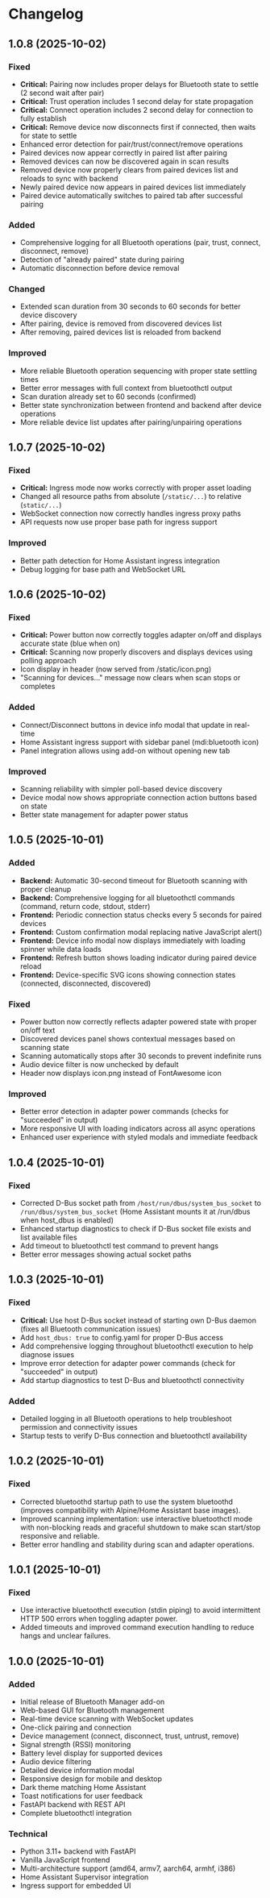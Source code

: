 # Changelog

## 1.0.8 (2025-10-02)

### Fixed
- **Critical:** Pairing now includes proper delays for Bluetooth state to settle (2 second wait after pair)
- **Critical:** Trust operation includes 1 second delay for state propagation
- **Critical:** Connect operation includes 2 second delay for connection to fully establish
- **Critical:** Remove device now disconnects first if connected, then waits for state to settle
- Enhanced error detection for pair/trust/connect/remove operations
- Paired devices now appear correctly in paired list after pairing
- Removed devices can now be discovered again in scan results
- Removed device now properly clears from paired devices list and reloads to sync with backend
- Newly paired device now appears in paired devices list immediately
- Paired device automatically switches to paired tab after successful pairing

### Added
- Comprehensive logging for all Bluetooth operations (pair, trust, connect, disconnect, remove)
- Detection of "already paired" state during pairing
- Automatic disconnection before device removal

### Changed
- Extended scan duration from 30 seconds to 60 seconds for better device discovery
- After pairing, device is removed from discovered devices list
- After removing, paired devices list is reloaded from backend

### Improved
- More reliable Bluetooth operation sequencing with proper state settling times
- Better error messages with full context from bluetoothctl output
- Scan duration already set to 60 seconds (confirmed)
- Better state synchronization between frontend and backend after device operations
- More reliable device list updates after pairing/unpairing operations

## 1.0.7 (2025-10-02)

### Fixed
- **Critical:** Ingress mode now works correctly with proper asset loading
- Changed all resource paths from absolute (`/static/...`) to relative (`static/...`)
- WebSocket connection now correctly handles ingress proxy paths
- API requests now use proper base path for ingress support

### Improved
- Better path detection for Home Assistant ingress integration
- Debug logging for base path and WebSocket URL

## 1.0.6 (2025-10-02)

### Fixed
- **Critical:** Power button now correctly toggles adapter on/off and displays accurate state (blue when on)
- **Critical:** Scanning now properly discovers and displays devices using polling approach
- Icon display in header (now served from /static/icon.png)
- "Scanning for devices..." message now clears when scan stops or completes

### Added
- Connect/Disconnect buttons in device info modal that update in real-time
- Home Assistant ingress support with sidebar panel (mdi:bluetooth icon)
- Panel integration allows using add-on without opening new tab

### Improved
- Scanning reliability with simpler poll-based device discovery
- Device modal now shows appropriate connection action buttons based on state
- Better state management for adapter power status

## 1.0.5 (2025-10-01)

### Added
- **Backend:** Automatic 30-second timeout for Bluetooth scanning with proper cleanup
- **Backend:** Comprehensive logging for all bluetoothctl commands (command, return code, stdout, stderr)
- **Frontend:** Periodic connection status checks every 5 seconds for paired devices
- **Frontend:** Custom confirmation modal replacing native JavaScript alert()
- **Frontend:** Device info modal now displays immediately with loading spinner while data loads
- **Frontend:** Refresh button shows loading indicator during paired device reload
- **Frontend:** Device-specific SVG icons showing connection states (connected, disconnected, discovered)

### Fixed
- Power button now correctly reflects adapter powered state with proper on/off text
- Discovered devices panel shows contextual messages based on scanning state
- Scanning automatically stops after 30 seconds to prevent indefinite runs
- Audio device filter is now unchecked by default
- Header now displays icon.png instead of FontAwesome icon

### Improved
- Better error detection in adapter power commands (checks for "succeeded" in output)
- More responsive UI with loading indicators across all async operations
- Enhanced user experience with styled modals and immediate feedback

## 1.0.4 (2025-10-01)

### Fixed
- Corrected D-Bus socket path from `/host/run/dbus/system_bus_socket` to `/run/dbus/system_bus_socket` (Home Assistant mounts it at /run/dbus when host_dbus is enabled)
- Enhanced startup diagnostics to check if D-Bus socket file exists and list available files
- Add timeout to bluetoothctl test command to prevent hangs
- Better error messages showing actual socket paths

## 1.0.3 (2025-10-01)

### Fixed
- **Critical:** Use host D-Bus socket instead of starting own D-Bus daemon (fixes all Bluetooth communication issues)
- Add `host_dbus: true` to config.yaml for proper D-Bus access
- Add comprehensive logging throughout bluetoothctl execution to help diagnose issues
- Improve error detection for adapter power commands (check for "succeeded" in output)
- Add startup diagnostics to test D-Bus and bluetoothctl connectivity

### Added
- Detailed logging in all Bluetooth operations to help troubleshoot permission and connectivity issues
- Startup tests to verify D-Bus connection and bluetoothctl availability

## 1.0.2 (2025-10-01)

### Fixed
- Corrected bluetoothd startup path to use the system bluetoothd (improves compatibility with Alpine/Home Assistant base images).
- Improved scanning implementation: use interactive bluetoothctl mode with non-blocking reads and graceful shutdown to make scan start/stop responsive and reliable.
- Better error handling and stability during scan and adapter operations.

## 1.0.1 (2025-10-01)

### Fixed
- Use interactive bluetoothctl execution (stdin piping) to avoid intermittent HTTP 500 errors when toggling adapter power.
- Added timeouts and improved command execution handling to reduce hangs and unclear failures.

## 1.0.0 (2025-10-01)

### Added
- Initial release of Bluetooth Manager add-on
- Web-based GUI for Bluetooth management
- Real-time device scanning with WebSocket updates
- One-click pairing and connection
- Device management (connect, disconnect, trust, untrust, remove)
- Signal strength (RSSI) monitoring
- Battery level display for supported devices
- Audio device filtering
- Detailed device information modal
- Responsive design for mobile and desktop
- Dark theme matching Home Assistant
- Toast notifications for user feedback
- FastAPI backend with REST API
- Complete bluetoothctl integration

### Technical
- Python 3.11+ backend with FastAPI
- Vanilla JavaScript frontend
- Multi-architecture support (amd64, armv7, aarch64, armhf, i386)
- Home Assistant Supervisor integration
- Ingress support for embedded UI
